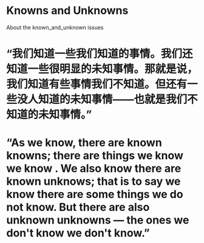 # Knowns and Unknowns
 About the known_and_unknown issues
 
# “我们知道一些我们知道的事情。我们还知道一些很明显的未知事情。那就是说，我们知道有些事情我们不知道。但还有一些没人知道的未知事情——也就是我们不知道的未知事情。”

# “As we know, there are known knowns; there are things we know we know . We also know there are known unknows; that is to say we know there are some things we do not know. But there are also unknown unknowns — the ones we don't know we don't know.”

